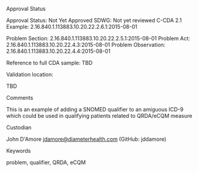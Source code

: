 Approval Status

Approval Status: Not Yet Approved
SDWG: Not yet reviewed
C-CDA 2.1 Example: 2.16.840.1.113883.10.20.22.2.6.1:2015-08-01

Problem Section: 2.16.840.1.113883.10.20.22.2.5.1:2015-08-01 
Problem Act: 2.16.840.1.113883.10.20.22.4.3:2015-08-01 
Problem Observation: 2.16.840.1.113883.10.20.22.4.4:2015-08-01

Reference to full CDA sample: TBD

Validation location: 

TBD 

Comments

This is an example of adding a SNOMED qualifier to an amiguous ICD-9 which could be used in qualifying patients related to QRDA/eCQM measure

Custodian

John D'Amore jdamore@diameterhealth.com (GitHub: jddamore)

Keywords

problem, qualifier, QRDA, eCQM